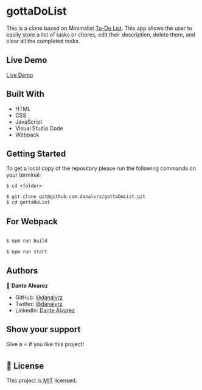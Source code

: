 # gottaDoList

This is a clone based on Minimalist [To-Do List](https://web.archive.org/web/20180320194056/http://www.getminimalist.com:80/). This app allows the user to easily store a list of tasks or chores, edit their description, delete them, and clear all the completed tasks.

## Live Demo

[Live Demo](https://danalvrz.github.io/gottaDoList/dist/)

## Built With

- HTML
- CSS
- JavaScript
- Visual Studio Code
- Webpack

## Getting Started

To get a local copy of the repository please run the following commands on your terminal:

```
$ cd <folder>
```

~~~bash
$ git clone git@github.com:danalvrz/gottaDoList.git
$ cd gottaDoList

~~~

## For Webpack

~~~bash

$ npm run build

$ npm run start

~~~


## Authors

👤 **Dante Alvarez** 

- GitHub: [@danalvrz](https://github.com/danalvrz)
- Twitter: [@danalvrz](https://twitter.com/danalvrz)
- LinkedIn: [Dante Álvarez](https://www.linkedin.com/in/dante-álvarez-85098a222/)

## Show your support

Give a ⭐️ if you like this project!


## 📝 License

This project is [MIT](./MIT.md) licensed.
